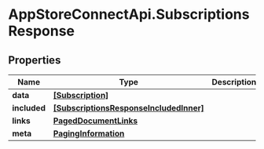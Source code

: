 # AppStoreConnectApi.SubscriptionsResponse

## Properties

Name | Type | Description | Notes
------------ | ------------- | ------------- | -------------
**data** | [**[Subscription]**](Subscription.md) |  | 
**included** | [**[SubscriptionsResponseIncludedInner]**](SubscriptionsResponseIncludedInner.md) |  | [optional] 
**links** | [**PagedDocumentLinks**](PagedDocumentLinks.md) |  | 
**meta** | [**PagingInformation**](PagingInformation.md) |  | [optional] 


